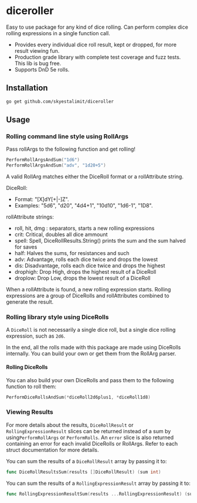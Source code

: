 # diceroller

Easy to use package for any kind of dice rolling. Can perform complex dice rolling expressions in a single function call.

- Provides every individual dice roll result, kept or dropped, for more result viewing fun.
- Production grade library with complete test coverage and fuzz tests. This lib is bug free.
- Supports DnD 5e rolls.

## Installation

```bash
go get github.com/skyestalimit/diceroller
```

## Usage

### Rolling command line style using RollArgs

Pass rollArgs to the following function and get rolling!

```go
PerformRollArgsAndSum("1d6")
PerformRollArgsAndSum("adv", "1d20+5")
```

A valid RollArg matches either the DiceRoll format or a rollAttribute string.

DiceRoll:

- Format: "[X]dY[+|-]Z".
- Examples: "5d6", "d20", "4d4+1", "10d10", "1d6-1", "1D8".

rollAttribute strings:

- roll, hit, dmg : separators, starts a new rolling expressions
- crit: Critical, doubles all dice ammount
- spell: Spell, DiceRollResults.String() prints the sum and the sum halved for saves
- half: Halves the sums, for resistances and such
- adv: Advantage, rolls each dice twice and drops the lowest
- dis: Disadvantage, rolls each dice twice and drops the highest
- drophigh: Drop High, drops the highest result of a DiceRoll
- droplow: Drop Low, drops the lowest result of a DiceRoll

When a rollAttribute is found, a new rolling expression starts. Rolling expressions are a group of DiceRolls and rollAttributes combined to generate the result.

### Rolling library style using DiceRolls

A `DiceRoll` is not necessarily a single dice roll, but a single dice rolling expression, such as `2d6`.

In the end, all the rolls made with this package are made using DiceRolls internally. You can build your own or get them from the RollArg parser.

#### Rolling DiceRolls

You can also build your own DiceRolls and pass them to the following function to roll them:

```go
PerformDiceRollsAndSum(*diceRoll2d6plus1, *diceRoll1d8)
```

### Viewing Results

For more details about the results, `DiceRollResult` or `RollingExpressionResult` slices can be returned instead of a sum by using`PerformRollArgs` or `PerformRolls`. An `error` slice is also returned containing an error for each invalid DiceRolls or RollArgs. Refer to each struct documentation for more details.

You can sum the results of a `DiceRollResult` array by passing it to:

```go
func DiceRollResultsSum(results []DiceRollResult) (sum int)
```

You can sum the results of a `RollingExpressionResult` array by passing it to:

```go
func RollingExpressionResultSum(results ...RollingExpressionResult) (sum int) 
```
